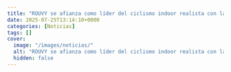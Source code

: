 ```yaml
---
title: "ROUVY se afianza como líder del ciclismo indoor realista con la adquisición de BKOOL"
date: 2025-07-25T13:14:10+0000
categories: [Noticias]
tags: []
cover:
  image: "/images/noticias/"
  alt: "ROUVY se afianza como líder del ciclismo indoor realista con la adquisición de BKOOL"
  hidden: false
---
```



